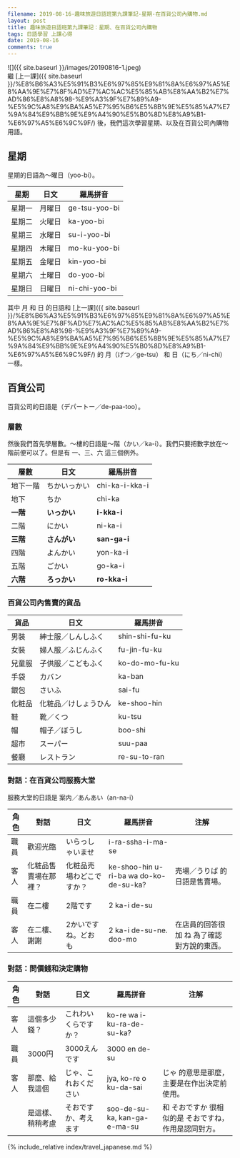 ```yaml
---
filename: 2019-08-16-趣味旅遊日語班第九課筆記-星期-在百貨公司內購物.md
layout: post
title: 趣味旅遊日語班第九課筆記：星期、在百貨公司內購物
tags: 日語學習 上課心得
date: 2019-08-16
comments: true
---
```


![]({{ site.baseurl }}/images/20190816-1.jpeg)  
繼 [上一課]({{ site.baseurl }}/%E8%B6%A3%E5%91%B3%E6%97%85%E9%81%8A%E6%97%A5%E8%AA%9E%E7%8F%AD%E7%AC%AC%E5%85%AB%E8%AA%B2%E7%AD%86%E8%A8%98-%E9%A3%9F%E7%89%A9-%E5%9C%A8%E9%BA%A5%E7%95%B6%E5%8B%9E%E5%85%A7%E7%9A%84%E9%BB%9E%E9%A4%90%E5%B0%8D%E8%A9%B1-%E6%97%A5%E6%9C%9F/) 後，我們這次學習星期、以及在百貨公司內購物用語。

## 星期

星期的日語為～曜日（yoo-bi）。

|星期|日文|羅馬拼音|
| --- | --- | --- |
|星期一|月曜日|ge-tsu-yoo-bi|
|星期二|火曜日|ka-yoo-bi|
|星期三|水曜日|su-i-yoo-bi|
|星期四|木曜日|mo-ku-yoo-bi|
|星期五|金曜日|kin-yoo-bi|
|星期六|土曜日|do-yoo-bi|
|星期日|日曜日|ni-chi-yoo-bi|

其中 月 和 日 的日語和 [上一課]({{ site.baseurl }}/%E8%B6%A3%E5%91%B3%E6%97%85%E9%81%8A%E6%97%A5%E8%AA%9E%E7%8F%AD%E7%AC%AC%E5%85%AB%E8%AA%B2%E7%AD%86%E8%A8%98-%E9%A3%9F%E7%89%A9-%E5%9C%A8%E9%BA%A5%E7%95%B6%E5%8B%9E%E5%85%A7%E7%9A%84%E9%BB%9E%E9%A4%90%E5%B0%8D%E8%A9%B1-%E6%97%A5%E6%9C%9F/) 的 月（げつ／ge-tsu） 和 日（にち／ni-chi） 一樣。

## 百貨公司

百貨公司的日語是（デパートー／de-paa-too）。

### 層數

然後我們首先學層數。～樓的日語是～階（かい／ka-i）。我們只要把數字放在～階前便可以了。但是有 一、三、六 這三個例外。

|層數|日文|羅馬拼音|
| --- | --- | --- |
|地下一階|ちかいっかい|chi-ka-i-kka-i|
|地下|ちか|chi-ka|
|**一階**|**いっかい**|**i-kka-i**|
|二階|にかい|ni-ka-i|
|**三階**|**さんがい**|**san-ga-i**|
|四階|よんかい|yon-ka-i|
|五階|ごかい|go-ka-i|
|**六階**|**ろっかい**|**ro-kka-i**|

### 百貨公司內售賣的貨品

|貨品|日文|羅馬拼音|
| --- | --- | --- |
|男裝|紳士服／しんしふく|shin-shi-fu-ku|
|女裝|婦人服／ふじんふく|fu-jin-fu-ku|
|兒童服|子供服／こどもふく|ko-do-mo-fu-ku|
|手袋|カバン|ka-ban|
|銀包|さいふ|sai-fu|
|化粧品|化粧品／けしょうひん|ke-shoo-hin|
|鞋|靴／くつ|ku-tsu|
|帽|帽子／ぼうし|boo-shi|
|超市|スーパー|suu-paa|
|餐廳|レストラン|re-su-to-ran|

### 對話：在百貨公司服務大堂

服務大堂的日語是 案内／あんあい（an-na-i）

|角色|對話|日文|羅馬拼音|注解|
| --- | --- | --- | --- | --- |
|職員|歡迎光臨|いらっしゃいませ|i-ra-ssha-i-ma-se||
|客人|化粧品售賣場在那裡？|化粧品売場わどこですか？|ke-shoo-hin u-ri-ba wa do-ko-de-su-ka?|売場／うりば 的日語是售賣場。|
|職員|在二樓|2階です|2 ka-i de-su||
|客人|在二樓、謝謝|2かいですね。どおも|2 ka-i de-su-ne. doo-mo|在店員的回答很加 ね 為了確認對方說的東西。|

### 對話：問價錢和決定購物

|角色|對話|日文|羅馬拼音|注解|
| --- | --- | --- | --- | --- |
|客人|這個多少錢？|これわいくらですか？|ko-re wa i-ku-ra-de-su-ka?||
|職員|3000円|3000えんです|3000 en de-su||
|客人|那麼、給我這個|じゃ、これおください|jya, ko-re o ku-da-sai|じゃ 的意思是那麼，主要是在作出決定前使用。|
||是這樣、稍稍考慮|そおですか、考えます|soo-de-su-ka, kan-ga-e-ma-su|和 そおですか 很相似的是 そおですね，作用是認同對方。|

{% include_relative index/travel_japanese.md %}